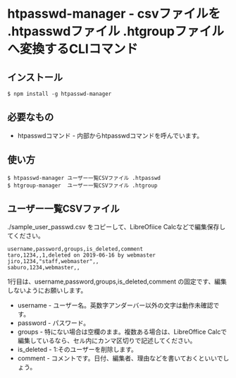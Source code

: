 htpasswd-manager - csvファイルを .htpasswdファイル .htgroupファイルへ変換するCLIコマンド
======

## インストール

```
$ npm install -g htpasswd-manager
```

## 必要なもの

* htpasswdコマンド - 内部からhtpasswdコマンドを呼んでいます。

## 使い方

```
$ htpasswd-manager ユーザー一覧CSVファイル .htpasswd
$ htgroup-manager  ユーザー一覧CSVファイル .htgroup
```

## ユーザー一覧CSVファイル

./sample_user_passwd.csv をコピーして、LibreOfiice Calcなどで編集保存してください。


```
username,password,groups,is_deleted,comment
taro,1234,,1,deleted on 2019-06-16 by webmaster
jiro,1234,"staff,webmaster",,
saburo,1234,webmaster,,
```

1行目は、username,password,groups,is_deleted,comment の固定です、編集しないようにお願いします。

* username - ユーザー名。英数字アンダーバー以外の文字は動作未確認です。
* password - パスワード。
* groups - 特にない場合は空欄のまま。複数ある場合は、LibreOffice Calcで編集しているなら、セル内にカンマ区切りで記述してください。
* is_deleted - 1:そのユーザーを削除します。
* comment - コメントです。日付、編集者、理由などを書いておくといいでしょう。

